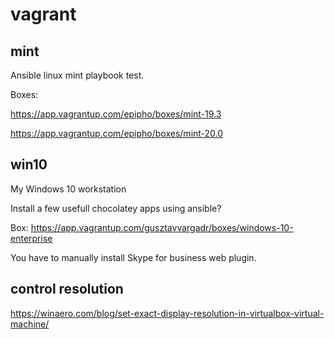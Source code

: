 # vagrant

## mint

Ansible linux mint playbook test.

Boxes:

<https://app.vagrantup.com/epipho/boxes/mint-19.3>

<https://app.vagrantup.com/epipho/boxes/mint-20.0>

## win10

My Windows 10 workstation

Install a few usefull chocolatey apps using ansible?

Box: <https://app.vagrantup.com/gusztavvargadr/boxes/windows-10-enterprise>

You have to manually install Skype for business web plugin.

## control resolution

<https://winaero.com/blog/set-exact-display-resolution-in-virtualbox-virtual-machine/>

